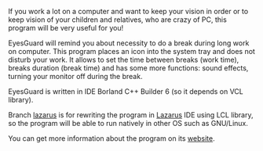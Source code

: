 If you work a lot on a computer and want to keep your vision in order or to keep vision of your children and relatives, who are crazy of PC, this program will be very useful for you!

EyesGuard will remind you about necessity to do a break during long work on computer. This program places an icon into the system tray and does not disturb your work. It allows to set the time between breaks (work time), breaks duration (break time) and has some more functions: sound effects, turning your monitor off during the break.

EyesGuard is written in IDE Borland C++ Builder 6 (so it depends on VCL library).

Branch [lazarus](http://github.com/mburyakov/eyesguard/tree/lazarus) is for rewriting
the program in [Lazarus](http://www.lazarus.freepascal.org) IDE using LCL library,
so the program will be able to run natively in other OS such as GNU/Linux.

You can get more information about the program on its [website](http://eyesguard.ru).

